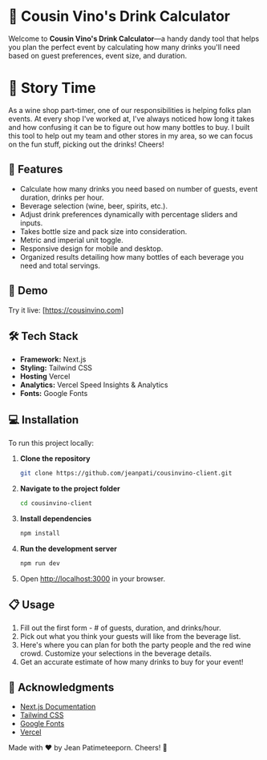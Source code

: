 # 🍷 Cousin Vino's Drink Calculator

Welcome to **Cousin Vino's Drink Calculator**—a handy dandy tool that helps you plan the perfect event by calculating how many drinks you'll need based on guest preferences, event size, and duration.

# 📖 Story Time

As a wine shop part-timer, one of our responsibilities is helping folks plan events. At every shop I've worked at, I've always noticed how long it takes and how confusing it can be to figure out how many bottles to buy. I built this tool to help out my team and other stores in my area, so we can focus on the fun stuff, picking out the drinks! Cheers!

## 🎯 Features

- Calculate how many drinks you need based on number of guests, event duration, drinks per hour.
- Beverage selection (wine, beer, spirits, etc.).
- Adjust drink preferences dynamically with percentage sliders and inputs.
- Takes bottle size and pack size into consideration.
- Metric and imperial unit toggle.
- Responsive design for mobile and desktop.
- Organized results detailing how many bottles of each beverage you need and total servings.

## 🚀 Demo
Try it live: [https://cousinvino.com]

## 🛠️ Tech Stack

- **Framework:** Next.js
- **Styling:** Tailwind CSS
- **Hosting** Vercel
- **Analytics:** Vercel Speed Insights & Analytics
- **Fonts:** Google Fonts

## 💻 Installation

To run this project locally:

1. **Clone the repository**
   ```bash
   git clone https://github.com/jeanpati/cousinvino-client.git
   ```

2. **Navigate to the project folder**
   ```bash
   cd cousinvino-client
   ```

3. **Install dependencies**
   ```bash
   npm install
   ```

4. **Run the development server**
   ```bash
   npm run dev
   ```

5. Open [http://localhost:3000](http://localhost:3000) in your browser.

## 📋 Usage

1. Fill out the first form - # of guests, duration, and drinks/hour.
2. Pick out what you think your guests will like from the beverage list.
3. Here's where you can plan for both the party people and the red wine crowd. Customize your selections in the beverage details.
5. Get an accurate estimate of how many drinks to buy for your event!

## 🙏 Acknowledgments

- [Next.js Documentation](https://nextjs.org/docs)
- [Tailwind CSS](https://tailwindcss.com/)
- [Google Fonts](https://fonts.google.com/)
- [Vercel](https://vercel.com/)

Made with ❤️ by Jean Patimeteeporn. Cheers! 🍾
